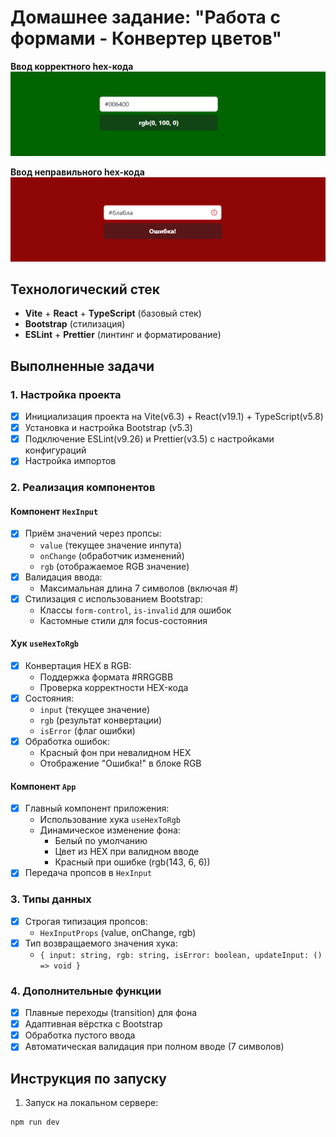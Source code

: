 # Домашнее задание: "Работа с формами - Конвертер цветов"

**Ввод корректного hex-кода**
![Изображение](/src/assets/img-1.png 'good hex')

**Ввод неправильного hex-кода**
![Изображение 2](/src/assets/img-2.png 'bad hex')

## Технологический стек
- **Vite** + **React** + **TypeScript** (базовый стек)
- **Bootstrap** (стилизация)
- **ESLint** + **Prettier** (линтинг и форматирование)

## Выполненные задачи

### 1. Настройка проекта
- [x] Инициализация проекта на Vite(v6.3) + React(v19.1) + TypeScript(v5.8)
- [x] Установка и настройка Bootstrap (v5.3)
- [x] Подключение ESLint(v9.26) и Prettier(v3.5) с настройками конфигураций
- [x] Настройка импортов

### 2. Реализация компонентов

#### Компонент `HexInput`
- [x] Приём значений через пропсы:
  - `value` (текущее значение инпута)
  - `onChange` (обработчик изменений)
  - `rgb` (отображаемое RGB значение)
- [x] Валидация ввода:
  - Максимальная длина 7 символов (включая #)
- [x] Стилизация с использованием Bootstrap:
  - Классы `form-control`, `is-invalid` для ошибок
  - Кастомные стили для focus-состояния

#### Хук `useHexToRgb`
- [x] Конвертация HEX в RGB:
  - Поддержка формата #RRGGBB
  - Проверка корректности HEX-кода
- [x] Состояния:
  - `input` (текущее значение)
  - `rgb` (результат конвертации)
  - `isError` (флаг ошибки)
- [x] Обработка ошибок:
  - Красный фон при невалидном HEX
  - Отображение "Ошибка!" в блоке RGB

#### Компонент `App`
- [x] Главный компонент приложения:
  - Использование хука `useHexToRgb`
  - Динамическое изменение фона:
    - Белый по умолчанию
    - Цвет из HEX при валидном вводе
    - Красный при ошибке (rgb(143, 6, 6))
- [x] Передача пропсов в `HexInput`

### 3. Типы данных
- [x] Строгая типизация пропсов:
  - `HexInputProps` (value, onChange, rgb)
- [x] Тип возвращаемого значения хука:
  - `{ input: string, rgb: string, isError: boolean, updateInput: () => void }`

### 4. Дополнительные функции
- [x] Плавные переходы (transition) для фона
- [x] Адаптивная вёрстка с Bootstrap
- [x] Обработка пустого ввода
- [x] Автоматическая валидация при полном вводе (7 символов)

## Инструкция по запуску
1. Запуск на локальном сервере:
```bash
npm run dev


